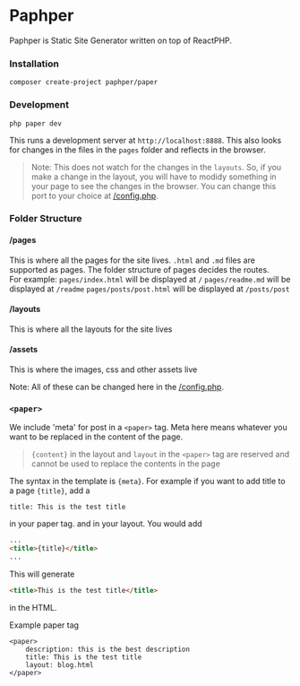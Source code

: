 # Paphper

Paphper is Static Site Generator written on top of ReactPHP.

### Installation

`composer create-project paphper/paper`

### Development

`php paper dev`

This runs a development server at `http://localhost:8888`. 
This also looks for changes in the files in the `pages` folder and reflects in the browser.
> Note: This does not watch for the changes in the `layouts`. So, if you make a change in the layout, 
you will have to modidy something in your page to see the changes in the browser.
You can change this port to your choice at [/config.php](/config.php).

### Folder Structure

#### /pages
This is where all the pages for the site lives. `.html` and `.md` files are supported as pages. The folder structure of pages decides the routes.  
For example:
`pages/index.html` will be displayed at `/`
`pages/readme.md` will be displayed at `/readme`
`pages/posts/post.html` will be displayed at `/posts/post`

#### /layouts
This is where all the layouts for the site lives

#### /assets
This is where the images, css and other assets live

Note: All of these can be changed here in the [/config.php](/config.php).

### `<paper>`
We include 'meta' for post in a `<paper>` tag. Meta here means whatever you want to be replaced in the content of the page.

> `{content}` in the layout and `layout` in the `<paper>` tag are reserved and cannot be used to replace the contents in the page

The syntax in the template is `{meta}`.
For example if you want to add title to a page `{title}`, add a 
```
title: This is the test title
```
in your paper tag. 
and in your layout. You would add

```html
...
<title>{title}</title>
...

```

This will generate 
```html
<title>This is the test title</title>
```
in the HTML.
  
Example paper tag
```
<paper>       
    description: this is the best description
    title: This is the test title
    layout: blog.html
</paper>
``` 
